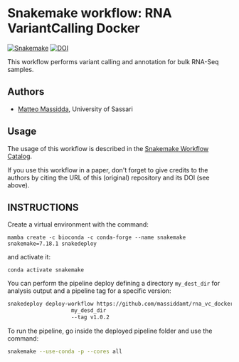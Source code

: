 # Snakemake workflow: RNA VariantCalling Docker
[![Snakemake](https://img.shields.io/badge/snakemake-≥7.18.1-brightgreen.svg)](https://snakemake.bitbucket.io)
[![DOI](https://zenodo.org/badge/608259961.svg)](https://zenodo.org/badge/latestdoi/608259961)

This workflow performs variant calling and annotation for bulk RNA-Seq samples.

## Authors

* [Matteo Massidda](https://github.com/massiddamt), University of Sassari

## Usage

The usage of this workflow is described in the [Snakemake Workflow Catalog](https://snakemake.github.io/snakemake-workflow-catalog?usage=massiddamt/rna_vc_docker).

If you use this workflow in a paper, don't forget to give credits to the authors by citing the URL of this (original) repository and its DOI (see above).

## INSTRUCTIONS
Create a virtual environment with the command:
```commandline
mamba create -c bioconda -c conda-forge --name snakemake snakemake=7.18.1 snakedeploy
```
and activate it:
```commandline
conda activate snakemake
```
You can perform the pipeline deploy defining a directory `my_dest_dir` for analysis output and a pipeline tag for a specific version:
```bash
snakedeploy deploy-workflow https://github.com/massiddamt/rna_vc_docker.git 
                    my_desd_dir 
                    --tag v1.0.2
```
To run the pipeline, go inside the deployed pipeline folder and use the command:
```bash
snakemake --use-conda -p --cores all
```